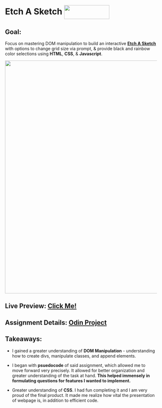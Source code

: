 # Etch A Sketch <img src ="https://ccweb.imgix.net/https%3A%2F%2Fwww.classcentral.com%2Fimages%2Flogos%2Fproviders%2Fthe-odin-project-hz.png?auto=format&ixlib=php-4.1.0&s=feaa8845dc8a3dee609e492cdd0759d8" align = "center" width ="150" height = "46">

## Goal: 

Focus on mastering DOM manipulation to build an interactive [**Etch A Sketch**](https://en.wikipedia.org/wiki/Etch_A_Sketch) with options to change grid size via prompt, & provide black and rainbow color selections using **HTML**, **CSS**, & **Javascript**.
<p align="center">
  <img src = "https://github.com/fubiknees/EtchASketch/assets/85858509/f11f7144-5793-4e2d-804d-b9876671ac71" width = "770">
</p>

## Live Preview: [Click Me!](https://fubiknees.github.io/EtchASketch/) 

## Assignment Details: [Odin Project](https://www.theodinproject.com/lessons/foundations-etch-a-sketch)

## Takeaways:

*  I gained a greater understanding of **DOM Manipulation** - understanding how to create divs, manipulate classes, and append elements. 

* I began with **psuedocode** of said assignment, which allowed me to move forward very precisely. It allowed for better organization and greater understanding of the task at hand. **This helped immensely in formulating questions for features I wanted to implement.**

* Greater understanding of **CSS**. I had fun completing it and I am very proud of the final product. It made me realize how vital the presentation of webpage is, in addition to efficient code. 
